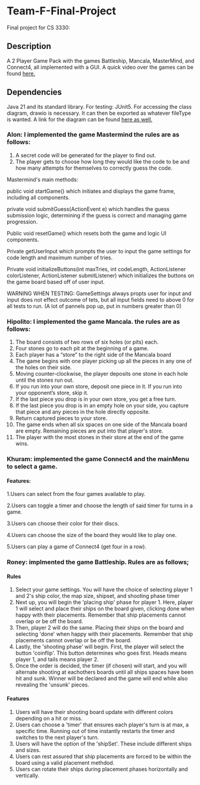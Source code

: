 # Team-F-Final-Project
Final project for CS 3330: 


## Description
A 2 Player Game Pack with the games Battleship, Mancala, MasterMind, and Connect4, all implemented with a GUI. A quick video over the games can be found [here.](https://mailmissouri-my.sharepoint.com/:v:/g/personal/hskht_umsystem_edu/EdFkmfAMefJIhvs2eESP0nMBZ127MeebDqpQZLu53Jwe3A?nav=eyJyZWZlcnJhbEluZm8iOnsicmVmZXJyYWxBcHAiOiJPbmVEcml2ZUZvckJ1c2luZXNzIiwicmVmZXJyYWxBcHBQbGF0Zm9ybSI6IldlYiIsInJlZmVycmFsTW9kZSI6InZpZXciLCJyZWZlcnJhbFZpZXciOiJNeUZpbGVzTGlua0NvcHkifX0&e=h2860N)

## Dependencies
Java 21 and its standard library. For testing: JUnit5. For accessing the class diagram, drawio is necessary. It can then be exported as whatever fileType is wanted. A link for the diagram can be found [here as well.](https://drive.google.com/file/d/15RiNaHoyckeNG9rCiNcXcYdCVryHW-D0/view?usp=sharing)



### Alon: I implemented the game Mastermind the rules are as follows:
1. A secret code will be generated for the player to find out.
2. The player gets to choose how long they would like the code to be and how many attempts for themselves to correctly guess the code.

Mastermind's main methods:

public void startGame() which initiates and displays the game frame, including all components.

private void submitGuess(ActionEvent e) which handles the guess submission logic, determining if the guess is correct and managing game progression.

Public void resetGame() which resets both the game and logic UI components.

Private getUserInput which prompts the user to input the game settings for code length and maximum number of tries.

Private void initializeButtons(int maxTries, int codeLength, ActionListener colorListener, ActionListener submitListener) which initializes the buttons on the game board based off of user input.

WARNING WHEN TESTING: GameSettings always propts user for input and input does not effect outcome of tets, but all input fields need to above 0 for all tests to run. (A lot of pannels pop up, put in numbers greater than 0)


### Hipolito: I implemented the game Mancala. the rules are as follows:
1. The board consists of two rows of six holes (or pits) each.
2. Four stones go to each pit at the beginning of a game.
3. Each player has a “store” to the right side of the Mancala board
4. The game begins with one player picking up all the pieces in any one of the holes on their side.
5. Moving counter-clockwise, the player deposits one stone in each hole until the stones run out.
6. If you run into your own store, deposit one piece in it. If you run into your opponent’s store, skip it.
7. If the last piece you drop is in your own store, you get a free turn.
8. If the last piece you drop is in an empty hole on your side, you capture that piece and any pieces in the hole directly opposite.
9. Return captured pieces to your store.
10. The game ends when all six spaces on one side of the Mancala board are empty. Remaining pieces are put into that player's store.
11. The player with the most stones in their store at the end of the game wins.


### Khuram: implemented the game Connect4 and the mainMenu to select a game.
#### Features:
1.Users can select from the four games available to play.

2.Users can toggle a timer and choose the length of said timer for turns in a game.

3.Users can choose their color for their discs.

4.Users can choose the size of the board they would like to play one.

5.Users can play a game of Connect4 (get four in a row).


### Roney: implmented the game Battleship. Rules are as follows;
#### Rules
1. Select your game settings. You will have the choice of selecting player 1 and 2's ship color, the map size, shipset, and shooting phase timer
2. Next up, you will begin the 'placing ship' phase for player 1. Here, player 1 will select and place their ships on the board given, clicking done when happy with their placements. Remember that ship placements cannot overlap or be off the board.
3. Then, player 2 will do the same. Placing their ships on the board and selecting 'done' when happy with their placements. Remember that ship placements cannot overlap or be off the board.
4. Lastly, the 'shooting phase' will begin. First, the player will select the button 'coinflip'. This button determines who goes first. Heads means player 1, and tails means player 2.
5. Once the order is decided, the timer (if chosen) will start, and you will alternate shooting at eachothers boards until all ships spaces have been hit and sunk. Winner will be declared and the game will end while also revealing the 'unsunk' pieces.

#### Features 
1. Users will have their shooting board update with different colors depending on a hit or miss.
2. Users can choose a 'timer' that ensures each player's turn is at max, a specific time. Running out of time instantly restarts the timer and switches to the next player's turn.
3. Users will have the option of the 'shipSet'. These include different ships and sizes.
4. Users can rest assured that ship placements are forced to be within the board using a valid placement methdod.
5. Users can rotate their ships during placement phases horizontally and vertically.
